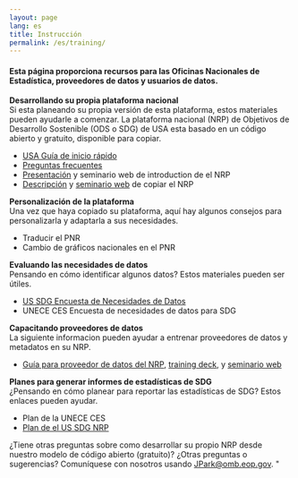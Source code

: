 ```yaml
---
layout: page
lang: es
title: Instrucción
permalink: /es/training/
---
```


<h4>Esta página proporciona recursos para las Oficinas Nacionales de Estadística, proveedores de datos y usuarios de datos.</h4>

**Desarrollando su propia plataforma nacional**
<br/>Si esta planeando su propia versión de esta plataforma, estos materiales pueden ayudarle a comenzar. La plataforma nacional (NRP) de Objetivos de Desarrollo Sostenible (ODS o SDG) de USA esta basado en un código abierto y gratuito, disponible para copiar.

- <a href="{{ site.baseurl }}/assets/documents/Quick%20Start%20Guide%2004.28.17.pdf" target="_blank">USA Guía de inicio rápido</a>
- <a href="{{ site.baseurl }}/assets/documents/FAQ%20National%20Reporting%20Platform%20current.pdf" target="_blank">Preguntas frecuentes</a>
- <a href="{{ site.baseurl }}/assets/documents/NRP%20Quickstart%204.28.17.pptx" target="_blank">Presentación</a> y seminario web de introduction de el NRP
- <a href="{{ site.baseurl }}/assets/documents/How.the.UK.have.set.up.their.copy.of.the.US.SDGs.tool.v0_2.pdf" target="_blank">Descripción</a> y <a href="https://drive.google.com/a/nyu.edu/file/d/0BwiQGA4nFw7teTRUNmNaUEM1UW8/view?usp=drive_web" target="_blank">seminario web</a> de copiar el NRP

**Personalización de la plataforma**
<br/>Una vez que haya copiado su plataforma, aquí hay algunos consejos para personalizarla y adaptarla a sus necesidades.

- Traducir el PNR
- Cambio de gráficos nacionales en el PNR 

**Evaluando las necesidades de datos**
<br/>Pensando en cómo identificar algunos datos? Estos materiales pueden ser útiles.

- <a href="{{ site.baseurl }}/assets/documents/SDG%20Data%20Stocktaking%20Survey%20(SurveyMonkey).pdf" target="_blank">US SDG Encuesta de Necesidades de Datos</a> 
- UNECE CES Encuesta de necesidades de datos para SDG

**Capacitando proveedores de datos**
<br/>La siguiente informacion pueden ayudar a entrenar proveedores de datos y metadatos en su NRP.

- <a href="{{ site.baseurl }}/assets/documents/Training_Guide_SDG-NRP_20170201.docx">Guía para proveedor de datos del NRP</a>, <a href="{{ site.baseurl }}/assets/documents/USG%20NRP%20SDG%2020170324.pptx" target="_blank">training deck</a>, y <a href="https://www.youtube.com/watch?v=gPq3jB_sfFw">seminario web</a> 

**Planes para generar informes de estadísticas de SDG**
<br/>¿Pensando en cómo planear para reportar las estadísticas de SDG? Estos enlaces pueden ayudar.

- Plan de la UNECE CES 
- <a href="{{ site.baseurl }}/assets/documents/us-sdg-report%20(5).pdf">Plan de el US SDG NRP</a> 

¿Tiene otras preguntas sobre como desarrollar su propio NRP desde nuestro modelo de código abierto (gratuito)? ¿Otras preguntas o sugerencias? Comuníquese con nosotros usando JPark@omb.eop.gov.
"

